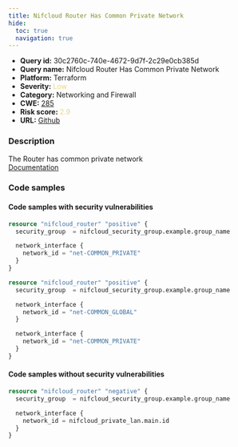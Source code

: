 ```yaml
---
title: Nifcloud Router Has Common Private Network
hide:
  toc: true
  navigation: true
---
```


<style>
  .highlight .hll {
    background-color: #ff171742;
  }
  .md-content {
    max-width: 1100px;
    margin: 0 auto;
  }
</style>

-   **Query id:** 30c2760c-740e-4672-9d7f-2c29e0cb385d
-   **Query name:** Nifcloud Router Has Common Private Network
-   **Platform:** Terraform
-   **Severity:** <span style="color:#edd57e">Low</span>
-   **Category:** Networking and Firewall
-   **CWE:** <a href="https://cwe.mitre.org/data/definitions/285.html" onclick="newWindowOpenerSafe(event, 'https://cwe.mitre.org/data/definitions/285.html')">285</a>
-   **Risk score:** <span style="color:#edd57e">2.9</span>
-   **URL:** [Github](https://github.com/Checkmarx/kics/tree/master/assets/queries/terraform/nifcloud/router_has_common_private)

### Description
The Router has common private network<br>
[Documentation](https://registry.terraform.io/providers/nifcloud/nifcloud/latest/docs/resources/router#network_id)

### Code samples
#### Code samples with security vulnerabilities
```tf title="Positive test num. 1 - tf file" hl_lines="1"
resource "nifcloud_router" "positive" {
  security_group  = nifcloud_security_group.example.group_name

  network_interface {
    network_id = "net-COMMON_PRIVATE"
  }
}

```
```tf title="Positive test num. 2 - tf file" hl_lines="1"
resource "nifcloud_router" "positive" {
  security_group  = nifcloud_security_group.example.group_name

  network_interface {
    network_id = "net-COMMON_GLOBAL"
  }

  network_interface {
    network_id = "net-COMMON_PRIVATE"
  }
}

```


#### Code samples without security vulnerabilities
```tf title="Negative test num. 1 - tf file"
resource "nifcloud_router" "negative" {
  security_group  = nifcloud_security_group.example.group_name

  network_interface {
    network_id = nifcloud_private_lan.main.id
  }
}

```

